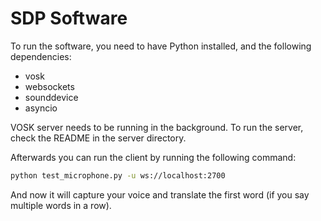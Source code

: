 # SDP Software
To run the software, you need to have Python installed, and the following dependencies:
- vosk
- websockets
- sounddevice
- asyncio

VOSK server needs to be running in the background. To run the server, check the README in the server directory.

Afterwards you can run the client by running the following command:
```bash
python test_microphone.py -u ws://localhost:2700
```
And now it will capture your voice and translate the first word (if you say multiple words in a row). 

